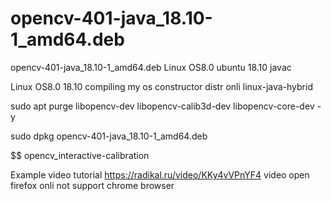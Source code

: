 # opencv-401-java_18.10-1_amd64.deb
opencv-401-java_18.10-1_amd64.deb Linux OS8.0 ubuntu 18.10 javac

Linux OS8.0 18.10 compiling my os constructor distr onli linux-java-hybrid

sudo apt purge libopencv-dev libopencv-calib3d-dev libopencv-core-dev -y

sudo dpkg opencv-401-java_18.10-1_amd64.deb

$$ opencv_interactive-calibration

Example video tutorial https://radikal.ru/video/KKy4vVPnYF4 video open firefox onli not support chrome browser



